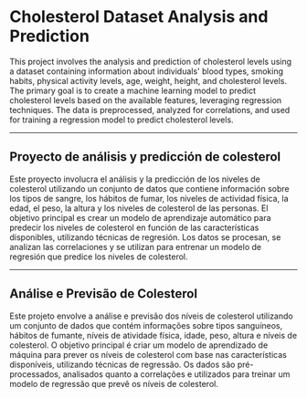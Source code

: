 # Cholesterol Dataset Analysis and Prediction

This project involves the analysis and prediction of cholesterol levels using a dataset containing information about individuals' blood types, smoking habits, physical activity levels, age, weight, height, and cholesterol levels. The primary goal is to create a machine learning model to predict cholesterol levels based on the available features, leveraging regression techniques. The data is preprocessed, analyzed for correlations, and used for training a regression model to predict cholesterol levels.

---

## Proyecto de análisis y predicción de colesterol

Este proyecto involucra el análisis y la predicción de los niveles de colesterol utilizando un conjunto de datos que contiene información sobre los tipos de sangre, los hábitos de fumar, los niveles de actividad física, la edad, el peso, la altura y los niveles de colesterol de las personas. El objetivo principal es crear un modelo de aprendizaje automático para predecir los niveles de colesterol en función de las características disponibles, utilizando técnicas de regresión. Los datos se procesan, se analizan las correlaciones y se utilizan para entrenar un modelo de regresión que predice los niveles de colesterol.

---

## Análise e Previsão de Colesterol

Este projeto envolve a análise e previsão dos níveis de colesterol utilizando um conjunto de dados que contém informações sobre tipos sanguíneos, hábitos de fumante, níveis de atividade física, idade, peso, altura e níveis de colesterol. O objetivo principal é criar um modelo de aprendizado de máquina para prever os níveis de colesterol com base nas características disponíveis, utilizando técnicas de regressão. Os dados são pré-processados, analisados quanto a correlações e utilizados para treinar um modelo de regressão que prevê os níveis de colesterol.
